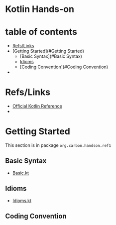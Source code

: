 # Kotlin Hands-on

# table of contents
- [Refs/Links](#Refs/Links)
- [Getting Started](#Getting Started)
  - [Basic Syntax](#Basic Syntax)
  - [Idioms](#Idioms)
  - [Coding Convention](#Coding Convention)
-  

# Refs/Links
- [Official Kotlin Reference](https://kotlinlang.org/docs/reference/)
- 

# Getting Started
This section is in package `org.carbon.handson.ref1`
 
## Basic Syntax
- [Basic.kt](../blob/)

## Idioms
- [Idioms.kt]()

## Coding Convention
